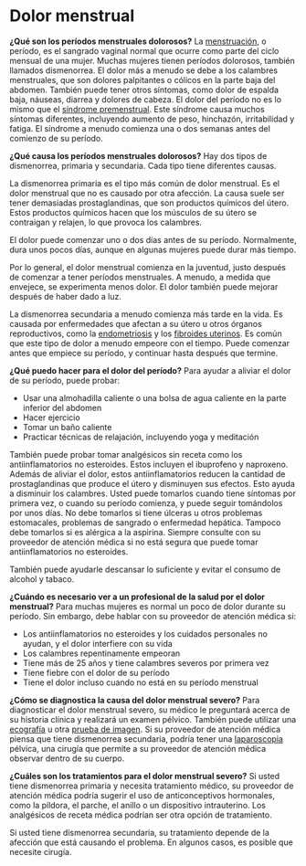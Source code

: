 Dolor menstrual
===============


**¿Qué son los períodos menstruales dolorosos?**
La [menstruación](https://medlineplus.gov/spanish/menstruation.html), o período, es el sangrado vaginal normal que ocurre como parte del ciclo mensual de una mujer. Muchas mujeres tienen períodos dolorosos, también llamados dismenorrea. El dolor más a menudo se debe a los calambres menstruales, que son dolores palpitantes o cólicos en la parte baja del abdomen. También puede tener otros síntomas, como dolor de espalda baja, náuseas, diarrea y dolores de cabeza. El dolor del período no es lo mismo que el [síndrome premenstrual](https://medlineplus.gov/spanish/premenstrualsyndrome.html). Este síndrome causa muchos síntomas diferentes, incluyendo aumento de peso, hinchazón, irritabilidad y fatiga. El síndrome a menudo comienza una o dos semanas antes del comienzo de su período.


**¿Qué causa los períodos menstruales dolorosos?**
Hay dos tipos de dismenorrea, primaria y secundaria. Cada tipo tiene diferentes causas.


La dismenorrea primaria es el tipo más común de dolor menstrual. Es el dolor menstrual que no es causado por otra afección. La causa suele ser tener demasiadas prostaglandinas, que son productos químicos del útero. Estos productos químicos hacen que los músculos de su útero se contraigan y relajen, lo que provoca los calambres.


El dolor puede comenzar uno o dos días antes de su período. Normalmente, dura unos pocos días, aunque en algunas mujeres puede durar más tiempo.


Por lo general, el dolor menstrual comienza en la juventud, justo después de comenzar a tener períodos menstruales. A menudo, a medida que envejece, se experimenta menos dolor. El dolor también puede mejorar después de haber dado a luz.


La dismenorrea secundaria a menudo comienza más tarde en la vida. Es causada por enfermedades que afectan a su útero u otros órganos reproductivos, como la [endometriosis](https://medlineplus.gov/spanish/endometriosis.html) y los [fibroides uterinos](https://medlineplus.gov/spanish/uterinefibroids.html). Es común que este tipo de dolor a menudo empeore con el tiempo. Puede comenzar antes que empiece su período, y continuar hasta después que termine.


**¿Qué puedo hacer para el dolor del período?**
Para ayudar a aliviar el dolor de su período, puede probar:


* Usar una almohadilla caliente o una bolsa de agua caliente en la parte inferior del abdomen
* Hacer ejercicio
* Tomar un baño caliente
* Practicar técnicas de relajación, incluyendo yoga y meditación


También puede probar tomar analgésicos sin receta como los antiinflamatorios no esteroides. Estos incluyen el ibuprofeno y naproxeno. Además de aliviar el dolor, estos antiinflamatorios reducen la cantidad de prostaglandinas que produce el útero y disminuyen sus efectos. Esto ayuda a disminuir los calambres. Usted puede tomarlos cuando tiene síntomas por primera vez, o cuando su período comienza, y puede seguir tomándolos por unos días. No debe tomarlos si tiene úlceras u otros problemas estomacales, problemas de sangrado o enfermedad hepática. Tampoco debe tomarlos si es alérgica a la aspirina. Siempre consulte con su proveedor de atención médica si no está segura que puede tomar antiinflamatorios no esteroides.


También puede ayudarle descansar lo suficiente y evitar el consumo de alcohol y tabaco.


**¿Cuándo es necesario ver a un profesional de la salud por el dolor menstrual?**
Para muchas mujeres es normal un poco de dolor durante su período. Sin embargo, debe hablar con su proveedor de atención médica si:


* Los antiinflamatorios no esteroides y los cuidados personales no ayudan, y el dolor interfiere con su vida
* Los calambres repentinamente empeoran
* Tiene más de 25 años y tiene calambres severos por primera vez
* Tiene fiebre con el dolor de su período
* Tiene el dolor incluso cuando no está en su período menstrual


**¿Cómo se diagnostica la causa del dolor menstrual severo?**
Para diagnosticar el dolor menstrual severo, su médico le preguntará acerca de su historia clínica y realizará un examen pélvico. También puede utilizar una [ecografía](https://medlineplus.gov/spanish/pruebas-de-laboratorio/ecografia/) u otra [prueba de imagen](https://medlineplus.gov/spanish/diagnosticimaging.html). Si su proveedor de atención médica piensa que tiene dismenorrea secundaria, podría tener una [laparoscopia](https://medlineplus.gov/spanish/pruebas-de-laboratorio/laparoscopia/) pélvica, una cirugía que permite a su proveedor de atención médica observar dentro de su cuerpo.


**¿Cuáles son los tratamientos para el dolor menstrual severo?**
Si usted tiene dismenorrea primaria y necesita tratamiento médico, su proveedor de atención médica podría sugerir el uso de anticonceptivos hormonales, como la píldora, el parche, el anillo o un dispositivo intrauterino. Los analgésicos de receta médica podrían ser otra opción de tratamiento.


Si usted tiene dismenorrea secundaria, su tratamiento depende de la afección que está causando el problema. En algunos casos, es posible que necesite cirugía.


